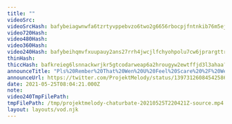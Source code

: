 ```yaml
---
title: ""
videoSrc: 
videoSrcHash: bafybeiagwnwfa6tzrtyvppebvzo6two2g6656rbocpjfntnkib76m5ejju?filename=projektmelody-chaturbate-20210525T220421Z-source.mp4
video720Hash: 
video480Hash: 
video360Hash: 
video240Hash: bafybeihqmvfxuupauy2ans27rrh4jwcjlfchyohpolu7cw6jprargttrna?filename=projektmelody-chaturbate-20210525T220421Z-240p.mp4
thinHash: 
thiccHash: bafkreieg6lsnnackwrjkr5gtcodarweap6a2hrougyw2ewtffjd3l3ahaa?filename=20210525T220421Z-thicc.jpg
announceTitle: "Pls%20Rember%20That%20Wen%20U%20Feel%20Scare%20%2F%20Wen%20Day%20Is%20Dark%20Alway%20Rember%20Happy%20Day"
announceUrl: https://twitter.com/ProjektMelody/status/1397312608454258690
date: 2021-05-25T08:04:21.000Z
note: 
video240TmpFilePath: 
tmpFilePath: /tmp/projektmelody-chaturbate-20210525T220421Z-source.mp4
layout: layouts/vod.njk
---
```

